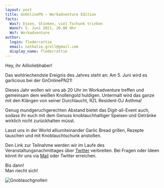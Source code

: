 ```yaml
---
layout: post
title: GnOnlinePN – Workadventure Edition
facts:
  Was?: Essen, Stinken, viel Tschunk trinken
  Wann?: 5. Juni 2021, 20.00 Uhr
  Wo?: Workadventure
author:
  login: flederrattie
  email: nathalie.groll@gmail.com
  display_name: flederrattie
---
```


Hey, ihr Aillioliebhaber!

Das wohlriechendste Ereignis des Jahres steht an: 
Am 5. Juni wird es garlicious bei der GnOnlinePN21!

Dieses Jahr wollen wir uns ab 20 Uhr im Workadventure treffen und gemeinsam dem weißen Knollengold huldigen. Untermalt wird das ganze mit den Klängen von seiner Durchlaucht, RZL Resident-DJ Asthma!

Genug mundgeruchgerechten Abstand bietet das Digit-ail-Event auch, sodass ihr euch mit dem Genuss knoblauchhaltiger Speisen und Getränke wirklich nicht zurückhalten müsst.

Lasst uns in der World alliumiteinander Garlic Bread grillen, Rezepte tauschen und mit Knoblauchtschunk anstoßen.

Den Link zur Teilnahme werden wir im Laufe des Veranstaltungsnachmittages über [Twitter](https://twitter.com/raumzeitlabor) verbreiten.
Bei Fragen oder Ideen könnt ihr uns via [Mail](mailto:info@raumzeitlabor.de) oder Twitter erreichen.

Bis dann!<br />
Man riecht sich!

![Gnoblauchgnollen](/assets/Gnollen.png)

